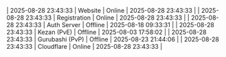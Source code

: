 | 2025-08-28 23:43:33 | Website | Online | 2025-08-28 23:43:33 |
| 2025-08-28 23:43:33 | Registration | Online | 2025-08-28 23:43:33 |
| 2025-08-28 23:43:33 | Auth Server | Offline | 2025-08-18 09:33:31 |
| 2025-08-28 23:43:33 | Kezan (PvE) | Offline | 2025-08-03 17:58:02 |
| 2025-08-28 23:43:33 | Gurubashi (PvP) | Offline | 2025-08-23 21:44:06 |
| 2025-08-28 23:43:33 | Cloudflare | Online | 2025-08-28 23:43:33 |
